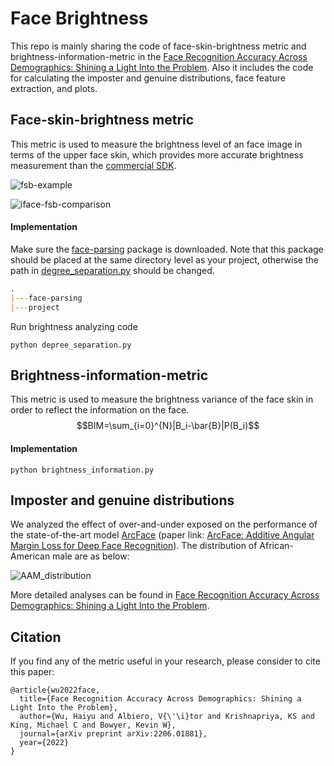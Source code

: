 # Face Brightness

This repo is mainly sharing the code of face-skin-brightness metric and brightness-information-metric in the [Face Recognition Accuracy Across Demographics: Shining a Light Into the Problem](https://arxiv.org/pdf/2206.01881.pdf). Also it includes the code for calculating the imposter and genuine distributions, face feature extraction, and plots.

## Face-skin-brightness metric

This metric is used to measure the brightness level of an face image in terms of the upper face skin, which provides more accurate brightness measurement than the [commercial SDK](https://www.innovatrics.com/iface-sdk/).

![fsb-example](https://github.com/SteveXWu/Face_Brightness/blob/main/images/fsb.png)

![iface-fsb-comparison](https://github.com/SteveXWu/Face_Brightness/blob/main/images/iFace_fsb_comparison.png)

#### Implementation

Make sure the [face-parsing](https://github.com/SteveXWu/face-parsing.PyTorch) package is downloaded. Note that this package should be placed at the same directory level as your project, otherwise the path in [degree_separation.py](https://github.com/SteveXWu/Face_Brightness/blob/main/degree_separation.py) should be changed.

```markdown
.
|---face-parsing
|---project
```

Run brightness analyzing code

```shell
python depree_separation.py
```

## Brightness-information-metric

This metric is used to measure the brightness variance of the face skin in order to reflect the information on the face.
$$BIM=\sum_{i=0}^{N}|B_i-\bar{B}|P(B_i)$$

#### Implementation

```shell
python brightness_information.py
```

## Imposter and genuine distributions

We analyzed the effect of over-and-under exposed on the performance of the state-of-the-art model [ArcFace](https://github.com/deepinsight/insightface) (paper link: [ArcFace: Additive Angular Margin Loss for Deep Face Recognition](https://arxiv.org/pdf/1801.07698.pdf)). The distribution of African-American male are as below:

![AAM_distribution](https://github.com/SteveXWu/Face_Brightness/blob/main/images/Arc_AA_M_mix.png)

More detailed analyses can be found in [Face Recognition Accuracy Across Demographics: Shining a Light Into the Problem](https://arxiv.org/pdf/2206.01881.pdf).

## Citation

If you find any of the metric useful in your research, please consider to cite this paper:

```
@article{wu2022face,
  title={Face Recognition Accuracy Across Demographics: Shining a Light Into the Problem},
  author={Wu, Haiyu and Albiero, V{\'\i}tor and Krishnapriya, KS and King, Michael C and Bowyer, Kevin W},
  journal={arXiv preprint arXiv:2206.01881},
  year={2022}
}
```

